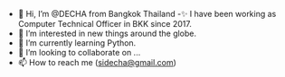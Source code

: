 - 👋 Hi, I’m @DECHA from Bangkok Thailand
-✨ I have been working as Computer Technical Officer in BKK since 2017.
- 👀 I’m interested in new things around the globe.
- 🌱 I’m currently learning Python.
- 💞️ I’m looking to collaborate on ...
- 📫 How to reach me (sidecha@gmail.com)

<!---
DECHA-M/DECHA-M is a  special ✨ repository because its `README.md` (this file) appears on your GitHub profile.
You can click the Preview link to take a look at your changes.
--->
